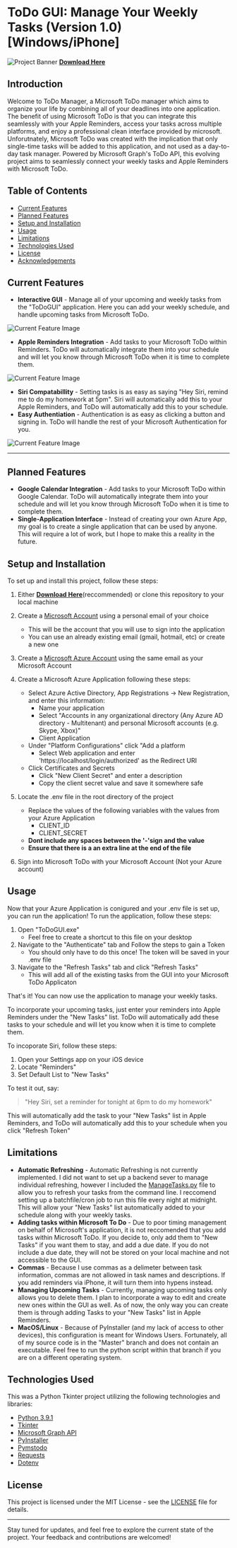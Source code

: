 # ToDo GUI: Manage Your Weekly Tasks (Version 1.0) [Windows/iPhone]

![Project Banner](./resources/todo.PNG)
[**Download Here**](https://drive.google.com/file/d/1GYv4MvPBQb1hPsTQugIuaOTx_NeQ2o_n/view?usp=sharing)

## Introduction
Welcome to ToDo Manager, a Microsoft ToDo manager which aims to organize your life by combining all of your deadlines into one application. The benefit of using Microsoft ToDo is that you can integrate this seamlessly with your Apple Reminders, access your tasks across multiple platforms, and enjoy a professional clean interface provided by microsoft. Unforutnately, Microsoft ToDo was created with the implication that only single-time tasks will be added to this application, and not used as a day-to-day task manager. Powered by Microsoft Graph's ToDo API, this evolving project aims to seamlessly connect your weekly tasks and Apple Reminders with Microsoft ToDo. 

## Table of Contents
- [Current Features](#current-features)
- [Planned Features](#planned-features)
- [Setup and Installation](#setup-and-installation)
- [Usage](#usage)
- [Limitations](#limitations)
- [Technologies Used](#technologies-used)
- [License](#license)
- [Acknowledgements](#acknowledgements)

## Current Features
- **Interactive GUI** - Manage all of your upcoming and weekly tasks from the "ToDoGUI" application. Here you can add your weekly schedule, and handle upcoming tasks from Microsoft ToDo.

![Current Feature Image](./resources/features.PNG)

- **Apple Reminders Integration** - Add tasks to your Microsoft ToDo within Reminders. ToDo will automatically integrate them into your schedule and will let you know through Microsoft ToDo when it is time to complete them.

![Current Feature Image](./resources/reminders.PNG)

- **Siri Compatabillity** - Setting tasks is as easy as saying "Hey Siri, remind me to do my homework at 5pm". Siri will automatically add this to your Apple Reminders, and ToDo will automatically add this to your schedule.
- **Easy Authentiation** - Authentication is as easy as clicking a button and signing in. ToDo will handle the rest of your Microsoft Authentication for you.

![Current Feature Image](./resources/auth.png)

---

## Planned Features
- **Google Calendar Integration** - Add tasks to your Microsoft ToDo within Google Calendar. ToDo will automatically integrate them into your schedule and will let you know through Microsoft ToDo when it is time to complete them.
- **Single-Application Interface** - Instead of creating your own Azure App, my goal is to create a single application that can be used by anyone. This will require a lot of work, but I hope to make this a reality in the future.


## Setup and Installation
To set up and install this project, follow these steps:
1. Either [**Download Here**](https://drive.google.com/file/d/1GYv4MvPBQb1hPsTQugIuaOTx_NeQ2o_n/view?usp=sharing)(reccommended) or clone this repository to your local machine
2. Create a [Microsoft Account](https://account.microsoft.com) using a personal email of your choice
     - This will be the account that you will use to sign into the application
     - You can use an already existing email (gmail, hotmail, etc) or create a new one
3. Create a [Microsoft Azure Account](https://azure.microsoft.com/en-us/free/) using the same email as your Microsoft Account
4. Create a Microsoft Azure Application following these steps:
    - Select Azure Active Directory, App Registrations -> New Registration, and enter this information:
        - Name your application
        - Select "Accounts in any organizational directory (Any Azure AD directory - Multitenant) and personal Microsoft accounts (e.g. Skype, Xbox)"
        - Client Application
    - Under "Platform Configurations" click "Add a platform
        - Select Web application and enter 'https://localhost/login/authorized' as the Redirect URI
    - Click Certificates and Secrets
        - Click "New Client Secret" and enter a description
        - Copy the client secret value and save it somewhere safe
5. Locate the .env file in the root directory of the project
    - Replace the values of the following variables with the values from your Azure Application
        - CLIENT_ID
        - CLIENT_SECRET
    - **Dont include any spaces between the '-'sign and the value**
    - **Ensure that there is a an extra line at the end of the file**


6. Sign into Microsoft ToDo with your Microsoft Account (Not your Azure account)


## Usage
Now that your Azure Application is conigured and your .env file is set up, you can run the application! To run the application, follow these steps:
1. Open "ToDoGUI.exe"
    - Feel free to create a shortcut to this file on your desktop
2. Navigate to the "Authenticate" tab and Follow the steps to gain a Token
    - You should only have to do this once! The token will be saved in your .env file
3. Navigate to the "Refresh Tasks" tab and click "Refresh Tasks"
    - This will add all of the existing tasks from the GUI into your Microsoft ToDo Applicaton

That's it! You can now use the application to manage your weekly tasks. 

To incorporate your upcoming tasks, just enter your reminders into Apple Reminders under the "New Tasks" list. ToDo will automatically add these tasks to your schedule and will let you know when it is time to complete them.

To incoporate Siri, follow these steps:
1. Open your Settings app on your iOS device
2. Locate "Reminders"
3. Set Default List to "New Tasks"

To test it out, say:
> "Hey Siri, set a reminder for tonight at 6pm to do my homework"

This will automatically add the task to your "New Tasks" list in Apple Reminders, and ToDo will automatically add this to your schedule when you click "Refresh Token"


## Limitations
- **Automatic Refreshing** - Automatic Refreshing is not currently implemented. I did not want to set up a backend sever to manage individual refreshing, however I included the [ManageTasks.py](ManageTasks.py) file to allow you to refresh your tasks from the command line. I reccomend setting up a batchfile/cron job to run this file every night at midnight. This will allow your "New Tasks" list automatically added to your schedule along with your weekly tasks.
- **Adding tasks within Microsoft To Do** - Due to poor timing management on behalf of Microsoft's application, it is not reccomended that you add tasks within Microsoft ToDo. If you decide to, only add them to "New Tasks" if you want them to stay, and add a due date. If you do not include a due date, they will not be stored on your local machine and not accessible to the GUI.
- **Commas** - Because I use commas as a delimeter between task information, commas are not allowed in task names and descriptions. If you add reminders via iPhone, it will turn them into hypens instead.
- **Managing Upcoming Tasks** - Currently, managing upcoming tasks only allows you to delete them. I plan to incorporate a way to edit and create new ones within the GUI as well. As of now, the only way you can create them is through adding Tasks to your "New Tasks" list in Apple Reminders.
- **MacOS/Linux** - Because of PyInstaller (and my lack of access to other devices), this configuration is meant for Windows Users. Fortunately, all of my source code is in the "Master" branch and does not contain an executable. Feel free to run the python script within that branch if you are on a different operating system.


## Technologies Used
This was a Python Tkinter project utilizing the following technologies and libraries:
- [Python 3.9.1](https://www.python.org/downloads/release/python-391/)
- [Tkinter](https://docs.python.org/3/library/tkinter.html)
- [Microsoft Graph API](https://docs.microsoft.com/en-us/graph/api/resources/todo-overview?view=graph-rest-1.0)
- [PyInstaller](https://www.pyinstaller.org/)
- [Pymstodo](https://pypi.org/project/pymstodo/)
- [Requests](https://pypi.org/project/requests/)
- [Dotenv](https://pypi.org/project/python-dotenv/)


## License

This project is licensed under the MIT License - see the [LICENSE](LICENSE) file for details.

---

Stay tuned for updates, and feel free to explore the current state of the project. Your feedback and contributions are welcomed!
